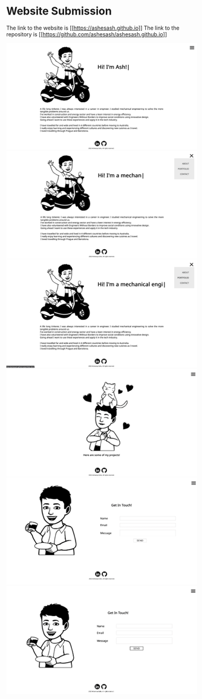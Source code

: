 # Website Submission

The link to the website is [[https://ashesash.github.io]]
The link to the repository is [[https://github.com/ashesash/ashesash.github.io]]

![screenshot of homepage with dynamic heading](/screenshots/ss1.png)
![screenshot showing the hamburger menu](/screenshots/ss2.png)
![screenshot of navigation elements being bolded on hover](/screenshots/ss3.png)
![screenshot of project page](/screenshots/ss4.png)
![screenshot of contact page](/screenshots/ss5.png)
![screenshot of send button being bolded](/screenshots/ss6.png)